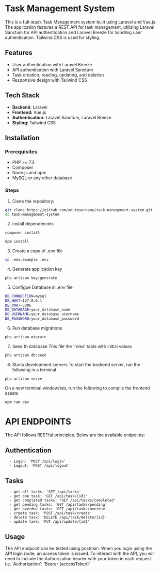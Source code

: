 # Task Management System

This is a full-stack Task Management system built using Laravel and Vue.js. The application features a REST API for task management, utilizing Laravel Sanctum for API authentication and Laravel Breeze for handling user authentication. Tailwind CSS is used for styling.

## Features

- User authentication with Laravel Breeze
- API authentication with Laravel Sanctum
- Task creation, reading, updating, and deletion
- Responsive design with Tailwind CSS

## Tech Stack

- **Backend:** Laravel
- **Frontend:** Vue.js
- **Authentication:** Laravel Sanctum, Laravel Breeze
- **Styling:** Tailwind CSS

## Installation

### Prerequisites

- PHP >= 7.3
- Composer
- Node.js and npm
- MySQL or any other database

### Steps

1. Clone the repository:

```sh
git clone https://github.com/yourusername/task-management-system.git
cd task-management-system
```
2. Install dependencies

```sh
composer install
```

```sh
npm install
```
3. Create a copy of .env file

```sh
cp .env.example .env
```
4. Generate application key
```sh
php artisan key:generate
```
5. Configue Database in .env file
```sh
DB_CONNECTION=mysql
DB_HOST=127.0.0.1
DB_PORT=3306
DB_DATABASE=your_database_name
DB_USERNAME=your_database_username
DB_PASSWORD=your_database_password
```
6. Run database migrations
```sh
php artisan migrate
```
7. Seed th database
This file the 'roles' table with initial values
```sh
php artisan db:seed
```
8. Starts development servers
To start the backend server, run the following in a terminal
```sh
php artisan serve
```
On a new terminal window/tab, run the following to compile the frontend assets
```sh
npm run dev
```

# API ENDPOINTS
The API follows RESTful principles. Below are the available endpoints:
## Authentication
      - Login: 'POST /api/login'
      - Logout: 'POST /api/logout'
## Tasks
      - get all tasks: 'GET /api/tasks'
      - get one task: 'GET /api/task/{id}'
      - get completed tasks: 'GET /api/tasks/completed'
      - get pending tasks: 'GET /api/tasks/pending'
      - get overdue tasks: 'GET /api/tasks/overdue'
      - create task: 'POST /api/task/create'
      - delete task: 'DELETE /api/task/delete/{id}'
      - update task: 'PUT /api/update/{id}'
## Usage
The API endpoint can be tested using postman. When you login using the API login route, an access token is issued. To interact with the API, you will need to include the Authorization header with your token in each request.
i.e. 'Authorization': 'Bearer {accessToken}'
